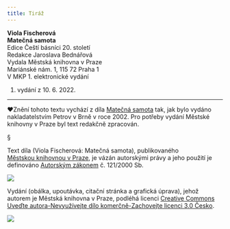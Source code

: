 ```yaml
---
title: Tiráž
---
```


**Viola Fischerová    
Matečná samota**  
Edice Čeští básníci 20. století  
Redakce Jaroslava Bednářová  
Vydala Městská knihovna v Praze  
Mariánské nám. 1, 115 72 Praha 1  
V MKP 1. elektronické vydání  
1. vydání z 10. 6. 2022.

***

♥Znění tohoto textu vychází z díla [Matečná samota](https://search.mlp.cz/cz/titul/matecna-samota/2342979/#/getPodobneTituly=deskriptory-eq:15125251-amp:key-eq:2342979) tak, jak bylo vydáno nakladatelstvím Petrov v Brně v roce 2002. Pro potřeby vydání Městské knihovny v Praze byl text redakčně zpracován.

§

Text díla (Viola Fischerová: Matečná samota), publikovaného [Městskou knihovnou v Praze](https://www.mlp.cz/cz/), je vázán autorskými právy a jeho použití je definováno [Autorským zákonem](https://www.mkcr.cz/predpisy-zakonu-709.html) č. 121/2000 Sb.

![](../Images/image001.jpg)

Vydání (obálka, upoutávka, citační stránka a grafická úprava), jehož autorem je Městská knihovna v Praze, podléhá licenci [Creative Commons Uveďte autora-Nevyužívejte dílo komerčně-Zachovejte licenci 3.0 Česko](https://creativecommons.org/licenses/by-nc-sa/3.0/cz/).


  

![](../Images/image002.jpg)
